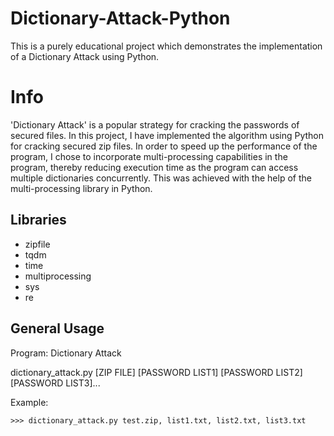 # Dictionary-Attack-Python
This is a purely educational project which demonstrates the implementation of a Dictionary Attack using Python.


# Info

'Dictionary Attack' is a popular strategy for cracking the passwords of secured files. In this project, I have implemented the algorithm using Python for cracking secured zip files. In order to speed up the performance of the program, I chose to incorporate multi-processing capabilities in the program, thereby reducing execution time as the program can 
access multiple dictionaries concurrently. This was achieved with the help of the multi-processing library in Python.


## Libraries

* zipfile
* tqdm
* time
* multiprocessing
* sys
* re


## General Usage

Program: Dictionary Attack

dictionary_attack.py [ZIP FILE] [PASSWORD LIST1] [PASSWORD LIST2] [PASSWORD LIST3]...

Example:
```
>>> dictionary_attack.py test.zip, list1.txt, list2.txt, list3.txt
```
